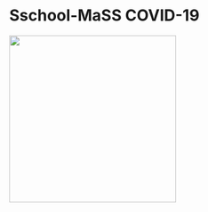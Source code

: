 # Sschool-MaSS COVID-19
<img src="https://static.toiimg.com/thumb/msid-74688799,imgsize-140514,width-400,resizemode-4/74688799.jpg" width="300" height="300">

